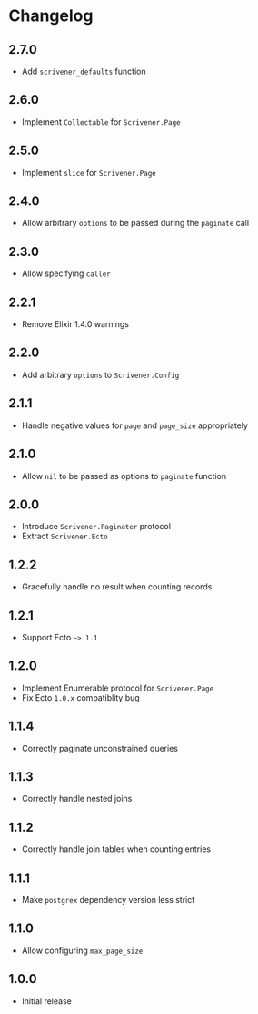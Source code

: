 # Changelog

## 2.7.0

* Add `scrivener_defaults` function

## 2.6.0

* Implement `Collectable` for `Scrivener.Page`

## 2.5.0

* Implement `slice` for `Scrivener.Page`

## 2.4.0

* Allow arbitrary `options` to be passed during the `paginate` call

## 2.3.0

* Allow specifying `caller`

## 2.2.1

* Remove Elixir 1.4.0 warnings

## 2.2.0

* Add arbitrary `options` to `Scrivener.Config`

## 2.1.1

* Handle negative values for `page` and `page_size` appropriately

## 2.1.0

* Allow `nil` to be passed as options to `paginate` function

## 2.0.0

* Introduce `Scrivener.Paginater` protocol
* Extract `Scrivener.Ecto`

## 1.2.2

* Gracefully handle no result when counting records

## 1.2.1

* Support Ecto `~> 1.1`

## 1.2.0

* Implement Enumerable protocol for `Scrivener.Page`
* Fix Ecto `1.0.x` compatiblity bug

## 1.1.4

* Correctly paginate unconstrained queries

## 1.1.3

* Correctly handle nested joins

## 1.1.2

* Correctly handle join tables when counting entries

## 1.1.1

* Make `postgrex` dependency version less strict

## 1.1.0

* Allow configuring `max_page_size`

## 1.0.0

* Initial release
